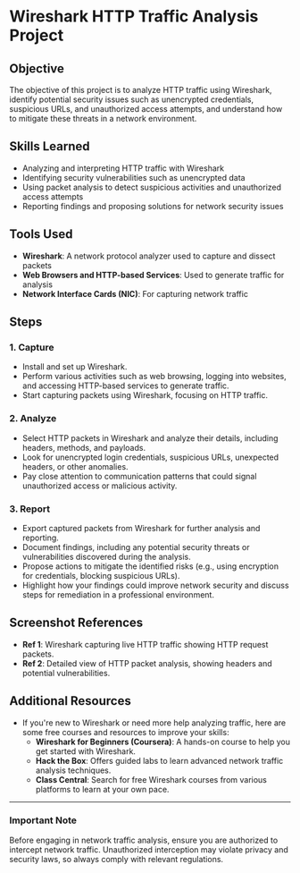 # Wireshark HTTP Traffic Analysis Project

## Objective
The objective of this project is to analyze HTTP traffic using Wireshark, identify potential security issues such as unencrypted credentials, suspicious URLs, and unauthorized access attempts, and understand how to mitigate these threats in a network environment.

## Skills Learned
- Analyzing and interpreting HTTP traffic with Wireshark
- Identifying security vulnerabilities such as unencrypted data
- Using packet analysis to detect suspicious activities and unauthorized access attempts
- Reporting findings and proposing solutions for network security issues

## Tools Used
- **Wireshark**: A network protocol analyzer used to capture and dissect packets
- **Web Browsers and HTTP-based Services**: Used to generate traffic for analysis
- **Network Interface Cards (NIC)**: For capturing network traffic

## Steps
### 1. Capture
- Install and set up Wireshark.
- Perform various activities such as web browsing, logging into websites, and accessing HTTP-based services to generate traffic.
- Start capturing packets using Wireshark, focusing on HTTP traffic.

### 2. Analyze
- Select HTTP packets in Wireshark and analyze their details, including headers, methods, and payloads.
- Look for unencrypted login credentials, suspicious URLs, unexpected headers, or other anomalies.
- Pay close attention to communication patterns that could signal unauthorized access or malicious activity.

### 3. Report
- Export captured packets from Wireshark for further analysis and reporting.
- Document findings, including any potential security threats or vulnerabilities discovered during the analysis.
- Propose actions to mitigate the identified risks (e.g., using encryption for credentials, blocking suspicious URLs).
- Highlight how your findings could improve network security and discuss steps for remediation in a professional environment.

## Screenshot References
- **Ref 1**: Wireshark capturing live HTTP traffic showing HTTP request packets.
- **Ref 2**: Detailed view of HTTP packet analysis, showing headers and potential vulnerabilities.

## Additional Resources
- If you're new to Wireshark or need more help analyzing traffic, here are some free courses and resources to improve your skills:
  - **Wireshark for Beginners (Coursera)**: A hands-on course to help you get started with Wireshark.
  - **Hack the Box**: Offers guided labs to learn advanced network traffic analysis techniques.
  - **Class Central**: Search for free Wireshark courses from various platforms to learn at your own pace.

---

### Important Note
Before engaging in network traffic analysis, ensure you are authorized to intercept network traffic. Unauthorized interception may violate privacy and security laws, so always comply with relevant regulations.
